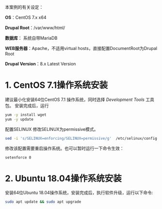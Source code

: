 本案例的有关设定：

**OS**：CentOS 7.x x64

**Drupal Root**：/var/www/html/

**数据库**： 系统自带MariaDB

**WEB服务器**：Apache，不适用virtual hosts，直接配置DocumentRoot为Drupal Root

**Drupal Version**：8.x Latest Version

# 1. CentOS 7.1操作系统安装
建议最小化安装64位CentOS 7.1 操作系统，同时选择 _Development Tools_ 工具包。
安装完成后，运行
```bash
yum -y install wget
yum -y update
```

配置SELINUX
修改SELINUX为permissive模式。

```bash
sed -i 's/SELINUX=enforcing/SELINUX=permissive/g'  /etc/selinux/config
```

修改该配置需要重启操作系统。也可以暂时运行一下命令生效：

```bash
setenforce 0
```

# 2. Ubuntu 18.04操作系统安装
安装64位Ubuntu 18.04操作系统，安装完成后，执行软件升级，运行以下命令:
```bash
sudo apt update && sudo apt upgrade
```